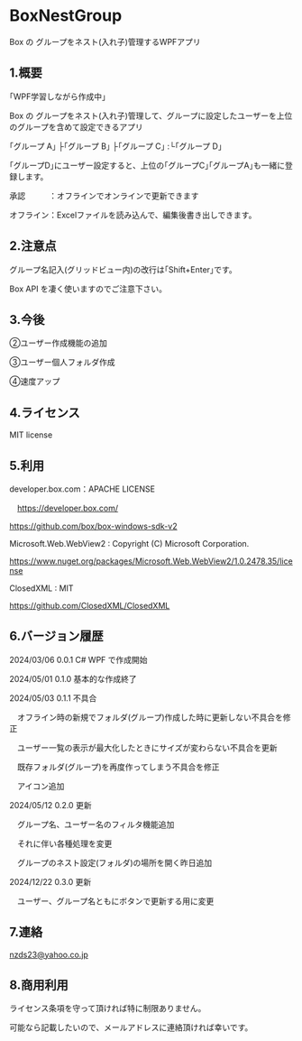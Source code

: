# BoxNestGroup

Box の グループをネスト(入れ子)管理するWPFアプリ

## 1.概要

｢WPF学習しながら作成中｣

Box の グループをネスト(入れ子)管理して、グループに設定したユーザーを上位のグループを含めて設定できるアプリ

｢グループ A｣
├｢グループ B｣
├｢グループ C｣
:└｢グループ D｣

｢グループD｣にユーザー設定すると、上位の｢グループC｣｢グループA｣も一緒に登録します。

承認　　　：オフラインでオンラインで更新できます

オフライン：Excelファイルを読み込んで、編集後書き出しできます。


## 2.注意点

グループ名記入(グリッドビュー内)の改行は｢Shift+Enter｣です。

Box API を凄く使いますのでご注意下さい。

## 3.今後

②ユーザー作成機能の追加

③ユーザー個人フォルダ作成

④速度アップ

## 4.ライセンス

MIT license

## 5.利用

developer.box.com：APACHE LICENSE

　https://developer.box.com/

  https://github.com/box/box-windows-sdk-v2

Microsoft.Web.WebView2 : Copyright (C) Microsoft Corporation. 
  
  https://www.nuget.org/packages/Microsoft.Web.WebView2/1.0.2478.35/license

ClosedXML : MIT

  https://github.com/ClosedXML/ClosedXML


## 6.バージョン履歴

 2024/03/06 0.0.1 C# WPF で作成開始

 2024/05/01 0.1.0 基本的な作成終了
 
 2024/05/03 0.1.1 不具合

　オフライン時の新規でフォルダ(グループ)作成した時に更新しない不具合を修正

　ユーザー一覧の表示が最大化したときにサイズが変わらない不具合を更新

　既存フォルダ(グループ)を再度作ってしまう不具合を修正

　アイコン追加

 2024/05/12 0.2.0 更新

 　グループ名、ユーザー名のフィルタ機能追加

 　それに伴い各種処理を変更

 　グループのネスト設定(フォルダ)の場所を開く昨日追加

 2024/12/22 0.3.0 更新

 　ユーザー、グループ名ともにボタンで更新する用に変更　

## 7.連絡

nzds23@yahoo.co.jp

## 8.商用利用

ライセンス条項を守って頂ければ特に制限ありません。

可能なら記載したいので、メールアドレスに連絡頂ければ幸いです。

